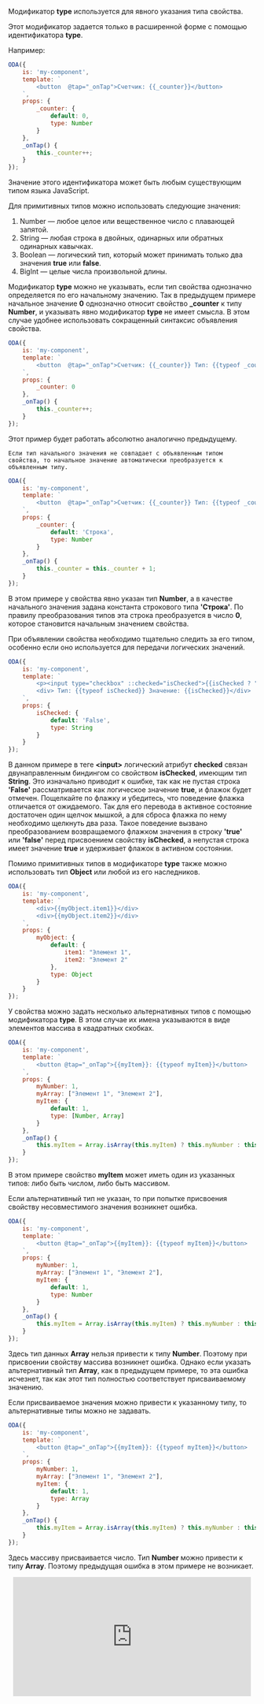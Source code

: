 ﻿Модификатор **type** используется для явного указания типа свойства.

Этот модификатор задается только в расширенной форме с помощью идентификатора **type**.

Например:

```javascript _run_edit_console_[my-component.js]
ODA({
    is: 'my-component',
    template: `
        <button  @tap="_onTap">Счетчик: {{_counter}}</button>
    `,
    props: {
        _counter: {
            default: 0,
            type: Number
        }
    },
    _onTap() {
        this._counter++;
    }
});
```

Значение этого идентификатора может быть любым существующим типом языка JavaScript.

Для примитивных типов можно использовать следующие значения:

1. Number — любое целое или вещественное число с плавающей запятой.
2. String — любая строка в двойных, одинарных или обратных одинарных кавычках.
3. Boolean — логический тип, который может принимать только два значения **true** или **false**.
4. BigInt — целые числа произвольной длины.

Модификатор **type** можно не указывать, если тип свойства однозначно определяется по его начальному значению. Так в предыдущем примере начальное значение **0** однозначно относит свойство **_counter** к типу **Number**, и указывать явно модификатор **type** не имеет смысла. В этом случае удобнее использовать сокращенный синтаксис объявления свойства.

```javascript _run_edit_console_[my-component.js]
ODA({
    is: 'my-component',
    template: `
        <button  @tap="_onTap">Счетчик: {{_counter}} Тип: {{typeof _counter}}</button>
    `,
    props: {
        _counter: 0
    },
    _onTap() {
        this._counter++;
    }
});
```

Этот пример будет работать абсолютно аналогично предыдущему.

```info_md
Если тип начального значения не совпадает с объявленным типом свойства, то начальное значение автоматически преобразуется к объявленным типу.
```

```javascript _run_edit_console_[my-component.js]
ODA({
    is: 'my-component',
    template: `
        <button  @tap="_onTap">Счетчик: {{_counter}} Тип: {{typeof _counter}}</button>
    `,
    props: {
        _counter: {
            default: 'Строка',
            type: Number
        }
    },
    _onTap() {
        this._counter = this._counter + 1;
    }
});
```

В этом примере у свойства явно указан тип **Number**, а в качестве начального значения задана константа строкового типа **'Строка'**. По правилу преобразования типов эта строка преобразуется в число **0**, которое становится начальным значением свойства.

При объявлении свойства необходимо тщательно следить за его типом, особенно если оно используется для передачи логических значений.

```javascript _error_run_edit_console_[my-component.js]
ODA({
    is: 'my-component',
    template: `
        <p><input type="checkbox" ::checked="isChecked">{{isChecked ? "Я отмечен" : "Я не отмечен"}}</p>
        <div> Тип: {{typeof isChecked}} Значение: {{isChecked}}</div>
    `,
    props: {
        isChecked: {
            default: 'False',
            type: String
        }
    }
});
```

В данном примере в теге **&lt;input&gt;** логический атрибут **checked** связан двунаправленным биндингом со свойством **isChecked**, имеющим тип **String**. Это изначально приводит к ошибке, так как не пустая строка **'False'** рассматривается как логическое значение **true**, и флажок будет отмечен. Пощелкайте по флажку и убедитесь, что поведение флажка отличается от ожидаемого. Так для его перевода в активное состояние достаточен один щелчок мышкой, а для сброса флажка по нему необходимо щелкнуть два раза. Такое поведение вызвано преобразованием возвращаемого флажком значения в строку **'true'** или **'false'** перед присвоением свойству **isChecked**, а непустая строка имеет значение **true** и удерживает флажок в активном состоянии.

Помимо примитивных типов в модификаторе **type** также можно использовать тип **Object** или любой из его наследников.

```javascript _run_edit_console_[my-component.js]
ODA({
    is: 'my-component',
    template: `
        <div>{{myObject.item1}}</div>
        <div>{{myObject.item2}}</div>
    `,
    props: {
        myObject: {
            default: {
                item1: "Элемент 1",
                item2: "Элемент 2"
            },
            type: Object
        }
    }
});
```

У свойства можно задать несколько альтернативных типов с помощью модификатора **type**. В этом случае их имена указываются в виде элементов массива в квадратных скобках.

```javascript _run_edit_console_[my-component.js]
ODA({
    is: 'my-component',
    template: `
        <button @tap="_onTap">{{myItem}}: {{typeof myItem}}</button>
    `,
    props: {
        myNumber: 1,
        myArray: ["Элемент 1", "Элемент 2"],
        myItem: {
            default: 1,
            type: [Number, Array]
        }
    },
    _onTap() {
        this.myItem = Array.isArray(this.myItem) ? this.myNumber : this.myArray;
    }
});
```

В этом примере свойство **myItem** может иметь один из указанных типов: либо быть числом, либо быть массивом.

Если альтернативный тип не указан, то при попытке присвоения свойству несовместимого значения возникнет ошибка.

```javascript error_run_edit_console_[my-component.js]
ODA({
    is: 'my-component',
    template: `
        <button @tap="_onTap">{{myItem}}: {{typeof myItem}}</button>
    `,
    props: {
        myNumber: 1,
        myArray: ["Элемент 1", "Элемент 2"],
        myItem: {
            default: 1,
            type: Number
        }
    },
    _onTap() {
        this.myItem = Array.isArray(this.myItem) ? this.myNumber : this.myArray;
    }
});
```

Здесь тип данных **Array** нельзя привести к типу **Number**. Поэтому при присвоении   свойству массива возникнет ошибка. Однако если указать альтернативный тип **Array**, как в предыдущем примере, то эта ошибка исчезнет, так как этот тип полностью соответствует присваиваемому значению.

Если присваиваемое значения можно привести к указанному типу, то альтернативные типы можно не задавать.

```javascript _run_edit_console_[my-component.js]
ODA({
    is: 'my-component',
    template: `
        <button @tap="_onTap">{{myItem}}: {{typeof myItem}}</button>
    `,
    props: {
        myNumber: 1,
        myArray: ["Элемент 1", "Элемент 2"],
        myItem: {
            default: 1,
            type: Array
        }
    },
    _onTap() {
        this.myItem = Array.isArray(this.myItem) ? this.myNumber : this.myArray;
    }
});
```

Здесь массиву присваивается число. Тип **Number** можно привести к типу **Array**. Поэтому предыдущая ошибка в этом примере не возникает.

<div style="position:relative;padding-bottom:48%; margin:10px">
    <iframe src="https://www.youtube.com/embed/yHueM94LlbA?start=0" frameborder="0" allow="accelerometer; autoplay; encrypted-media; gyroscope; picture-in-picture" allowfullscreen
    	style="position:absolute;width:100%;height:100%;"></iframe>
</div>

